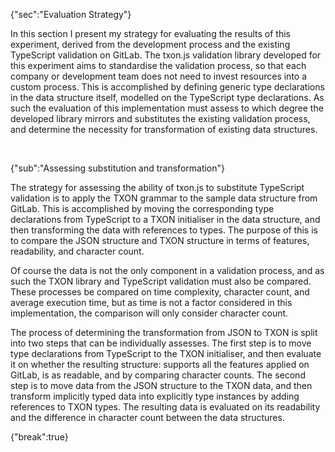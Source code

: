{"sec":"Evaluation Strategy"}

In this section I present my strategy for evaluating the results of this experiment, derived from the development process and the existing TypeScript validation on GitLab. The txon.js validation library developed for this experiment aims to standardise the validation process, so that each company or development team does not need to invest resources into a custom process. This is accomplished by defining generic type declarations in the data structure itself, modelled on the TypeScript type declarations. As such the evaluation of this implementation must assess to which degree the developed library mirrors and substitutes the existing validation process, and determine the necessity for transformation of existing data structures.

<br>

{"sub":"Assessing substitution and transformation"}

The strategy for assessing the ability of txon.js to substitute TypeScript validation is to apply the TXON grammar to the sample data structure from GitLab. This is accomplished by moving the corresponding type declarations from TypeScript to a TXON initialiser in the data structure, and then transforming the data with references to types. The purpose of this is to compare the JSON structure and TXON structure in terms of features, readability, and character count.

Of course the data is not the only component in a validation process, and as such the TXON library and TypeScript validation must also be compared. These processes be compared on time complexity, character count, and average execution time, but as time is not a factor considered in this implementation, the comparison will only consider character count.

The process of determining the transformation from JSON to TXON is split into two steps that can be individually assesses. The first step is to move type declarations from TypeScript to the TXON initialiser, and then evaluate it on whether the resulting structure: supports all the features applied on GitLab, is as readable, and by comparing character counts. The second step is to move data from the JSON structure to the TXON data, and then transform implicitly typed data into explicitly type instances by adding references to TXON types. The resulting data is evaluated on its readability and the difference in character count between the data structures.

{"break":true}